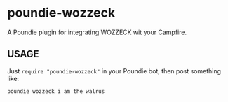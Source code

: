 # poundie-wozzeck

A Poundie plugin for integrating WOZZECK wit your Campfire.

## USAGE

Just `require "poundie-wozzeck"` in your Poundie bot, then post something like:

    poundie wozzeck i am the walrus